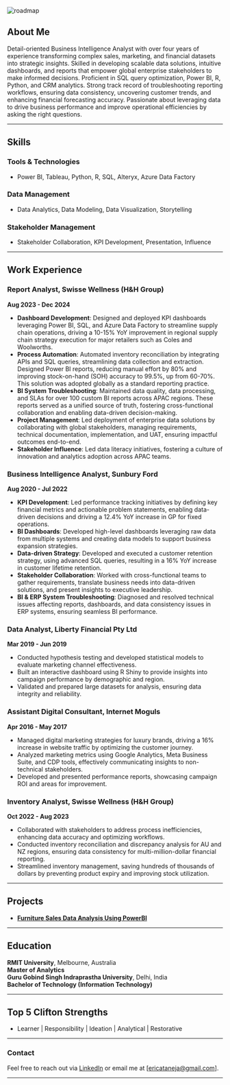 


![roadmap](https://github.com/user-attachments/assets/3e66e88c-cb00-4f86-b834-88b632e6f9ba)


## About Me

Detail-oriented Business Intelligence Analyst with over four years of experience transforming complex sales, marketing, and financial datasets into strategic insights. Skilled in developing scalable data solutions, intuitive dashboards, and reports that empower global enterprise stakeholders to make informed decisions. Proficient in SQL query optimization, Power BI, R, Python, and CRM analytics. Strong track record of troubleshooting reporting workflows, ensuring data consistency, uncovering customer trends, and enhancing financial forecasting accuracy. Passionate about leveraging data to drive business performance and improve operational efficiencies by asking the right questions.

---

## Skills

### Tools & Technologies
- Power BI, Tableau, Python, R, SQL, Alteryx, Azure Data Factory

### Data Management
- Data Analytics, Data Modeling, Data Visualization, Storytelling

### Stakeholder Management
- Stakeholder Collaboration, KPI Development, Presentation, Influence


---

## Work Experience

### Report Analyst, Swisse Wellness (H&H Group)  
**Aug 2023 - Dec 2024**  
- **Dashboard Development**: Designed and deployed KPI dashboards leveraging Power BI, SQL, and Azure Data Factory to streamline supply chain 
    operations, driving a 10-15% YoY improvement in regional supply chain strategy execution for major retailers such as Coles and Woolworths.
- **Process Automation**: Automated inventory reconciliation by integrating APIs and SQL queries, streamlining data collection and extraction. 
    Designed Power BI reports, reducing manual effort by 80% and improving stock-on-hand (SOH) accuracy to 99.5%, up from 60-70%. This solution 
    was adopted globally as a standard reporting practice.
- **BI System Troubleshooting**: Maintained data quality, data processing, and SLAs for over 100 custom BI reports across APAC regions. These 
    reports served as a unified source of truth, fostering cross-functional collaboration and enabling data-driven decision-making.
- **Project Management**: Led deployment of enterprise data solutions by collaborating with global stakeholders, managing requirements, 
    technical documentation, implementation, and UAT, ensuring impactful outcomes end-to-end.
- **Stakeholder Influence**: Led data literacy initiatives, fostering a culture of innovation and analytics adoption across APAC teams.

### Business Intelligence Analyst, Sunbury Ford  
**Aug 2020 - Jul 2022**  
- **KPI Development**: Led performance tracking initiatives by defining key financial metrics and actionable problem statements, enabling data- 
    driven decisions and driving a 12.4% YoY increase in GP for fixed operations.
- **BI Dashboards**: Developed high-level dashboards leveraging raw data from multiple systems and creating data models to support business 
    expansion strategies.
- **Data-driven Strategy**: Developed and executed a customer retention strategy, using advanced SQL queries, resulting in a 16% YoY increase in 
    customer lifetime retention.
- **Stakeholder Collaboration**: Worked with cross-functional teams to gather requirements, translate business needs into data-driven solutions, 
    and present insights to executive leadership.
- **BI & ERP System Troubleshooting**: Diagnosed and resolved technical issues affecting reports, dashboards, and data consistency issues in ERP 
    systems, ensuring seamless BI performance.

### Data Analyst, Liberty Financial Pty Ltd  
**Mar 2019 - Jun 2019**  
- Conducted hypothesis testing and developed statistical models to evaluate marketing channel effectiveness.
- Built an interactive dashboard using R Shiny to provide insights into campaign performance by demographic and region.
- Validated and prepared large datasets for analysis, ensuring data integrity and reliability.

### Assistant Digital Consultant, Internet Moguls  
**Apr 2016 - May 2017**  
- Managed digital marketing strategies for luxury brands, driving a 16% increase in website traffic by optimizing the customer journey.
- Analyzed marketing metrics using Google Analytics, Meta Business Suite, and CDP tools, effectively communicating insights to non-technical 
 stakeholders.
- Developed and presented performance reports, showcasing campaign ROI and areas for improvement.

### Inventory Analyst, Swisse Wellness (H&H Group)  
**Oct 2022 - Aug 2023**  
- Collaborated with stakeholders to address process inefficiencies, enhancing data accuracy and optimizing workflows.
- Conducted inventory reconciliation and discrepancy analysis for AU and NZ regions, ensuring data consistency for multi-million-dollar financial 
  reporting.
- Streamlined inventory management, saving hundreds of thousands of dollars by preventing product expiry and improving stock utilization.

---

## Projects

- **[Furniture Sales Data Analysis Using PowerBI](https://ericataneja1.github.io/Projects/)**

---

## Education

**RMIT University**, Melbourne, Australia  
**Master of Analytics**  
**Guru Gobind Singh Indraprastha University**, Delhi, India  
**Bachelor of Technology (Information Technology)**

---

## Top 5 Clifton Strengths
- Learner | Responsibility | Ideation | Analytical | Restorative

---

### Contact

Feel free to reach out via [LinkedIn](https://www.linkedin.com/in/erica-taneja/) or email me at [ericataneja@gmail.com].

---


